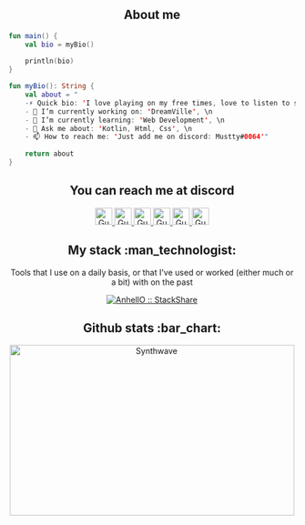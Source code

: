 <h2 align="center">About me</h2>

```kotlin
fun main() {
    val bio = myBio()
    
    println(bio)
}

fun myBio(): String {
    val about = " 
    -⚡ Quick bio: 'I love playing on my free times, love to listen to some music, always learning something new, amatuer artist', \n 
    - 🔭 I’m currently working on: 'DreamVille', \n 
    - 🌱 I’m currently learning: 'Web Development', \n 
    - 💬 Ask me about: 'Kotlin, Html, Css', \n 
    - 📫 How to reach me: 'Just add me on discord: Mustty#0064'"
    
    return about
}
```

<h2 align="center">You can reach me at discord</h2>

<p align="center">
  <a href="https://dev.to/">
    <img src="https://d2fltix0v2e0sb.cloudfront.net/dev-badge.svg" alt="Gustavo Gomes's DEV Profile" height="30" width="30">
  </a>

  <a href="https://www.linkedin.com/">
    <img src="https://www.vectorlogo.zone/logos/linkedin/linkedin-icon.svg" alt="Gustavo Gomes's LinkedIn Profile" height="30" width="30">
  </a>

  <a href="https://stackoverflow.com/">
    <img src="https://www.vectorlogo.zone/logos/stackoverflow/stackoverflow-icon.svg" alt="Gustavo Gomes's Stack Overflow Profile" height="30" width="30">
  </a>

  <a href="https://stackshare.io/">
    <img src="https://cdn.worldvectorlogo.com/logos/stackshare.svg" alt="Gustavo Gomes's StackShare Profile" height="30" width="30">
  </a>
  
  <a href="https://gitlab.com/AnhellO">
    <img src="https://www.vectorlogo.zone/logos/gitlab/gitlab-icon.svg" alt="Gustavo Gomes's GitLab Profile" height="30" width="30">
  </a>
  
  <a href="https://www.youtube.com/">
    <img src="https://www.vectorlogo.zone/logos/youtube/youtube-icon.svg" alt="Gustavo Gomes's YouTube Channel" height="30" width="30">
  </a>
</p>

<h2 align="center">My stack :man_technologist:</h2>

<p align="center">Tools that I use on a daily basis, or that I've used or worked (either much or a bit) with on the past</p>
<p align="center">
  <a href="https://stackshare.io/">
    <img src="http://img.shields.io/badge/tech-stack-0690fa.svg?style=flat" alt="AnhellO :: StackShare" />
  </a>
</p>

<h2 align="center">Github stats :bar_chart:</h2>


<p align="center"><img src="https://thumbs.gfycat.com/GoodnaturedFondGaur-size_restricted.gif" alt="Synthwave" height="300" width="500"></p>
